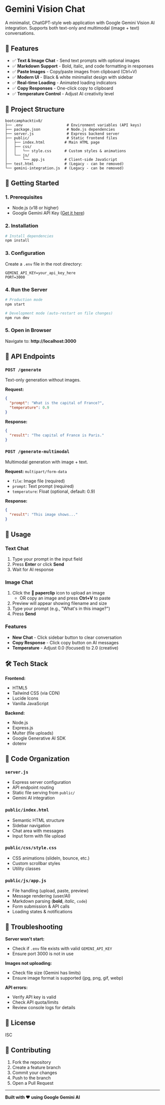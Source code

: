 # Gemini Vision Chat

A minimalist, ChatGPT-style web application with Google Gemini Vision AI integration. Supports both text-only and multimodal (image + text) conversations.

## 🎨 Features

- ✅ **Text & Image Chat** - Send text prompts with optional images
- ✅ **Markdown Support** - Bold, italic, and code formatting in responses
- ✅ **Paste Images** - Copy/paste images from clipboard (Ctrl+V)
- ✅ **Modern UI** - Black & white minimalist design with sidebar
- ✅ **Real-time Loading** - Animated loading indicators
- ✅ **Copy Responses** - One-click copy to clipboard
- ✅ **Temperature Control** - Adjust AI creativity level

## 📁 Project Structure

```
bootcamphacktiv8/
├── .env                    # Environment variables (API keys)
├── package.json            # Node.js dependencies
├── server.js               # Express backend server
├── public/                 # Static frontend files
│   ├── index.html         # Main HTML page
│   ├── css/
│   │   └── style.css      # Custom styles & animations
│   └── js/
│       └── app.js         # Client-side JavaScript
├── test.html              # (Legacy - can be removed)
└── gemini-integration.js  # (Legacy - can be removed)
```

## 🚀 Getting Started

### 1. Prerequisites

- Node.js (v18 or higher)
- Google Gemini API Key ([Get it here](https://makersuite.google.com/app/apikey))

### 2. Installation

```bash
# Install dependencies
npm install
```

### 3. Configuration

Create a `.env` file in the root directory:

```env
GEMINI_API_KEY=your_api_key_here
PORT=3000
```

### 4. Run the Server

```bash
# Production mode
npm start

# Development mode (auto-restart on file changes)
npm run dev
```

### 5. Open in Browser

Navigate to: **http://localhost:3000**

## 📡 API Endpoints

### `POST /generate`
Text-only generation without images.

**Request:**
```json
{
  "prompt": "What is the capital of France?",
  "temperature": 0.9
}
```

**Response:**
```json
{
  "result": "The capital of France is Paris."
}
```

### `POST /generate-multimodal`
Multimodal generation with image + text.

**Request:** `multipart/form-data`
- `file`: Image file (required)
- `prompt`: Text prompt (required)
- `temperature`: Float (optional, default: 0.9)

**Response:**
```json
{
  "result": "This image shows..."
}
```

## 🎯 Usage

### Text Chat
1. Type your prompt in the input field
2. Press **Enter** or click **Send**
3. Wait for AI response

### Image Chat
1. Click the **📎 paperclip** icon to upload an image
   - OR copy an image and press **Ctrl+V** to paste
2. Preview will appear showing filename and size
3. Type your prompt (e.g., "What's in this image?")
4. Press **Send**

### Features
- **New Chat** - Click sidebar button to clear conversation
- **Copy Response** - Click copy button on AI messages
- **Temperature** - Adjust 0.0 (focused) to 2.0 (creative)

## 🛠️ Tech Stack

**Frontend:**
- HTML5
- Tailwind CSS (via CDN)
- Lucide Icons
- Vanilla JavaScript

**Backend:**
- Node.js
- Express.js
- Multer (file uploads)
- Google Generative AI SDK
- dotenv

## 📝 Code Organization

### `server.js`
- Express server configuration
- API endpoint routing
- Static file serving from `public/`
- Gemini AI integration

### `public/index.html`
- Semantic HTML structure
- Sidebar navigation
- Chat area with messages
- Input form with file upload

### `public/css/style.css`
- CSS animations (slideIn, bounce, etc.)
- Custom scrollbar styles
- Utility classes

### `public/js/app.js`
- File handling (upload, paste, preview)
- Message rendering (user/AI)
- Markdown parsing (**bold**, *italic*, `code`)
- Form submission & API calls
- Loading states & notifications

## 🐛 Troubleshooting

**Server won't start:**
- Check if `.env` file exists with valid `GEMINI_API_KEY`
- Ensure port 3000 is not in use

**Images not uploading:**
- Check file size (Gemini has limits)
- Ensure image format is supported (jpg, png, gif, webp)

**API errors:**
- Verify API key is valid
- Check API quota/limits
- Review console logs for details

## 📄 License

ISC

## 🤝 Contributing

1. Fork the repository
2. Create a feature branch
3. Commit your changes
4. Push to the branch
5. Open a Pull Request

---

**Built with ❤️ using Google Gemini AI**
